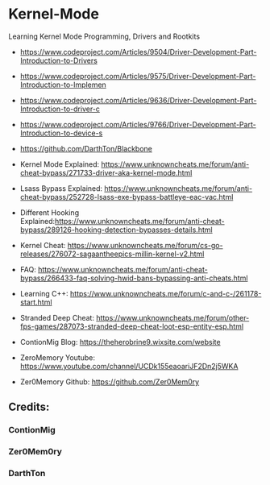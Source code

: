 # Kernel-Mode
Learning Kernel Mode Programming, Drivers and Rootkits

* https://www.codeproject.com/Articles/9504/Driver-Development-Part-Introduction-to-Drivers
* https://www.codeproject.com/Articles/9575/Driver-Development-Part-Introduction-to-Implemen
* https://www.codeproject.com/Articles/9636/Driver-Development-Part-Introduction-to-driver-c
* https://www.codeproject.com/Articles/9766/Driver-Development-Part-Introduction-to-device-s
* https://github.com/DarthTon/Blackbone

* Kernel Mode Explained: https://www.unknowncheats.me/forum/anti-cheat-bypass/271733-driver-aka-kernel-mode.html

* Lsass Bypass Explained: https://www.unknowncheats.me/forum/anti-cheat-bypass/252728-lsass-exe-bypass-battleye-eac-vac.html

* Different Hooking Explained:https://www.unknowncheats.me/forum/anti-cheat-bypass/289126-hooking-detection-bypasses-details.html

* Kernel Cheat: https://www.unknowncheats.me/forum/cs-go-releases/276072-sagaantheepics-millin-kernel-v2.html

* FAQ: https://www.unknowncheats.me/forum/anti-cheat-bypass/266433-faq-solving-hwid-bans-bypassing-anti-cheats.html

* Learning C++: https://www.unknowncheats.me/forum/c-and-c-/261178-start.html

* Stranded Deep Cheat: https://www.unknowncheats.me/forum/other-fps-games/287073-stranded-deep-cheat-loot-esp-entity-esp.html

* ContionMig Blog: https://theherobrine9.wixsite.com/website

* ZeroMemory Youtube: https://www.youtube.com/channel/UCDk155eaoariJF2Dn2j5WKA

* Zer0Memory Github: https://github.com/Zer0Mem0ry


## Credits:
### ContionMig
### Zer0Mem0ry
### DarthTon
